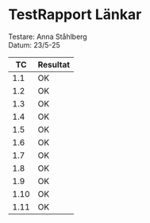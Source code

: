 # TestRapport Länkar

Testare: Anna Ståhlberg  
Datum: 23/5-25

| TC   | Resultat  |
| ---- | ----------|
| 1.1  |    OK     |
| 1.2  |    OK     |
| 1.3  |    OK     |
| 1.4  |    OK     |
| 1.5  |    OK     |
| 1.6  |    OK     |
| 1.7  |    OK     |
| 1.8  |    OK     |
| 1.9  |    OK     |
| 1.10 |    OK     |
| 1.11 |    OK     |